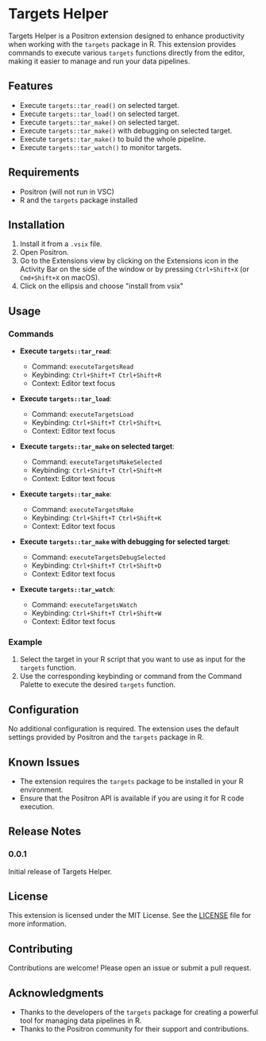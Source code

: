 # Targets Helper

Targets Helper is a Positron extension designed to enhance productivity when working with the `targets` package in R. This extension provides commands to execute various `targets` functions directly from the editor, making it easier to manage and run your data pipelines.

## Features

- Execute `targets::tar_read()` on selected target.
- Execute `targets::tar_load()` on selected target.
- Execute `targets::tar_make()` on selected target.
- Execute `targets::tar_make()` with debugging on selected target.
- Execute `targets::tar_make()` to build the whole pipeline.
- Execute `targets::tar_watch()` to monitor targets.

## Requirements

- Positron (will not run in VSC)
- R and the `targets` package installed

## Installation

1. Install it from a `.vsix` file.
2. Open Positron.
3. Go to the Extensions view by clicking on the Extensions icon in the Activity Bar on the side of the window or by pressing `Ctrl+Shift+X` (or `Cmd+Shift+X` on macOS).
4. Click on the ellipsis and choose "install from vsix"

## Usage

### Commands

- **Execute `targets::tar_read`**:
  - Command: `executeTargetsRead`
  - Keybinding: `Ctrl+Shift+T Ctrl+Shift+R`
  - Context: Editor text focus

- **Execute `targets::tar_load`**:
  - Command: `executeTargetsLoad`
  - Keybinding: `Ctrl+Shift+T Ctrl+Shift+L`
  - Context: Editor text focus

- **Execute `targets::tar_make` on selected target**:
  - Command: `executeTargetsMakeSelected`
  - Keybinding: `Ctrl+Shift+T Ctrl+Shift+M`
  - Context: Editor text focus

- **Execute `targets::tar_make`**:
  - Command: `executeTargetsMake`
  - Keybinding: `Ctrl+Shift+T Ctrl+Shift+K`
  - Context: Editor text focus

- **Execute `targets::tar_make` with debugging for selected target**:
  - Command: `executeTargetsDebugSelected`
  - Keybinding: `Ctrl+Shift+T Ctrl+Shift+D`
  - Context: Editor text focus

- **Execute `targets::tar_watch`**:
  - Command: `executeTargetsWatch`
  - Keybinding: `Ctrl+Shift+T Ctrl+Shift+W`
  - Context: Editor text focus

### Example

1. Select the target in your R script that you want to use as input for the `targets` function.
2. Use the corresponding keybinding or command from the Command Palette to execute the desired `targets` function.

## Configuration

No additional configuration is required. The extension uses the default settings provided by Positron and the `targets` package in R.

## Known Issues

- The extension requires the `targets` package to be installed in your R environment.
- Ensure that the Positron API is available if you are using it for R code execution.

## Release Notes

### 0.0.1

Initial release of Targets Helper.

## License

This extension is licensed under the MIT License. See the [LICENSE](LICENSE) file for more information.

## Contributing

Contributions are welcome! Please open an issue or submit a pull request.

## Acknowledgments

- Thanks to the developers of the `targets` package for creating a powerful tool for managing data pipelines in R.
- Thanks to the Positron community for their support and contributions.